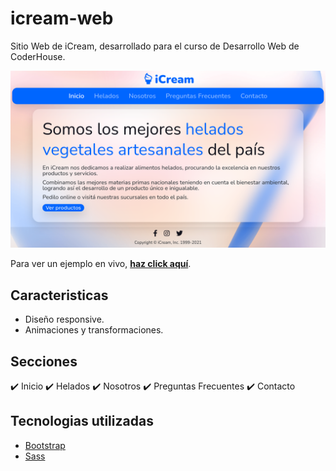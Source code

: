 # icream-web
Sitio Web de iCream, desarrollado para el curso de Desarrollo Web de CoderHouse.

![](img/icream-page.png)

Para ver un ejemplo en vivo, **[haz click aquí](https://ayrton30.github.io/icream-web/)**.

## Caracteristicas
- Diseño responsive.
- Animaciones y transformaciones.

## Secciones
✔️ Inicio
✔️ Helados
✔️ Nosotros
✔️ Preguntas Frecuentes
✔️ Contacto

## Tecnologias utilizadas
- [Bootstrap](https://getbootstrap.com/)
- [Sass](https://sass-lang.com/)
